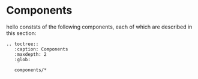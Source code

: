 # Components

hello conststs of the following components, each of which are described in this section:

```eval_rst
.. toctree::
   :caption: Components
   :maxdepth: 2
   :glob:

   components/*
``` 
